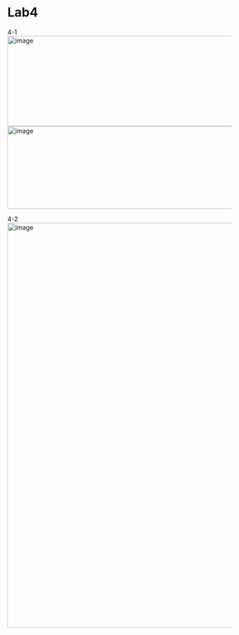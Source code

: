 # Lab4

4-1
<img width="1109" height="203" alt="image" src="https://github.com/user-attachments/assets/7197b233-bac9-449b-ba33-de42859475c9" />
<img width="1193" height="186" alt="image" src="https://github.com/user-attachments/assets/519a7be7-ea9e-4bc7-bb44-7cd50bbcc0c5" />


4-2
<img width="1535" height="910" alt="image" src="https://github.com/user-attachments/assets/3ce506f3-5a8c-43a1-997f-8ccb9b8b3259" />
